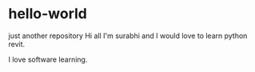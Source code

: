 # hello-world
just another repository
Hi all
I'm surabhi and I would love to learn python revit.


I love software learning.


